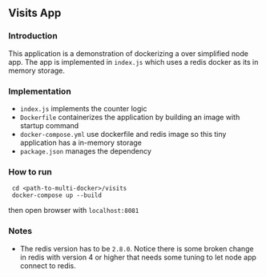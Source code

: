 ## Visits App

### Introduction
This application is a demonstration of dockerizing a over simplified node app. The app is implemented in `index.js` which uses a redis docker as its in memory storage.

### Implementation
 - `index.js` implements the counter logic
 - `Dockerfile` containerizes the application by building an image with startup command
 - `docker-compose.yml` use dockerfile and redis image so this tiny application has a in-memory storage
 - `package.json` manages the dependency

 ### How to run 
```
 cd <path-to-multi-docker>/visits
 docker-compose up --build
```
 then open browser with `localhost:8081`

### Notes
 - The redis version has to be `2.8.0`. Notice there is some broken change in redis with version 4 or higher that needs some tuning to let node app connect to redis.
